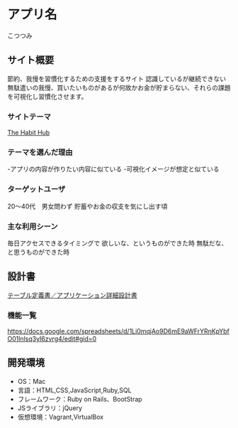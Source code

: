# アプリ名
こつつみ

## サイト概要
節約、我慢を習慣化するための支援をするサイト
認識しているが継続できない無駄遣いの我慢、買いたいものがあるが何故かお金が貯まらない、それらの課題を可視化し習慣化させます。

### サイトテーマ
[The Habit Hub](https://www.thehabithub.com/)

### テーマを選んだ理由
-アプリの内容が作りたい内容に似ている
-可視化イメージが想定と似ている

### ターゲットユーザ
20〜40代　男女問わず
貯蓄やお金の収支を気にし出す頃

### 主な利用シーン
毎日アクセスできるタイミングで
欲しいな、というものができた時
無駄だな、と思うものができた時

## 設計書
[テーブル定義書／アプリケーション詳細設計書](https://docs.google.com/spreadsheets/d/1Au8eLIqfpZzAb036zpxLX5lO8sLtLPyZ3s2IwoE6vYg/edit#gid=1117064240)

### 機能一覧
<https://docs.google.com/spreadsheets/d/1Li0mqjAo9D6mE9aWFrYRnKpYbfO01lnlsq3yI6zvrg4/edit#gid=0>

## 開発環境
- OS：Mac
- 言語：HTML,CSS,JavaScript,Ruby,SQL
- フレームワーク：Ruby on Rails、BootStrap
- JSライブラリ：jQuery
- 仮想環境：Vagrant,VirtualBox
